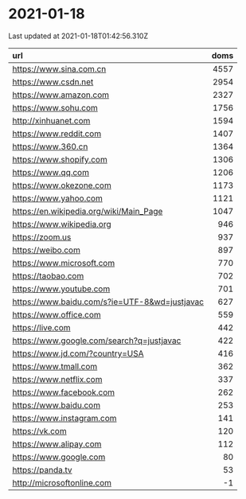 # 2021-01-18

<!-- BEGIN -->
Last updated at 2021-01-18T01:42:56.310Z

url | doms
:- | -:
https://www.sina.com.cn | 4557
https://www.csdn.net | 2954
https://www.amazon.com | 2327
https://www.sohu.com | 1756
http://xinhuanet.com | 1594
https://www.reddit.com | 1407
https://www.360.cn | 1364
https://www.shopify.com | 1306
https://www.qq.com | 1206
https://www.okezone.com | 1173
https://www.yahoo.com | 1121
https://en.wikipedia.org/wiki/Main_Page | 1047
https://www.wikipedia.org | 946
https://zoom.us | 937
https://weibo.com | 897
https://www.microsoft.com | 770
https://taobao.com | 702
https://www.youtube.com | 701
https://www.baidu.com/s?ie=UTF-8&wd=justjavac | 627
https://www.office.com | 559
https://live.com | 442
https://www.google.com/search?q=justjavac | 422
https://www.jd.com/?country=USA | 416
https://www.tmall.com | 362
https://www.netflix.com | 337
https://www.facebook.com | 262
https://www.baidu.com | 253
https://www.instagram.com | 141
https://vk.com | 120
https://www.alipay.com | 112
https://www.google.com | 80
https://panda.tv | 53
http://microsoftonline.com | -1
<!-- END -->
